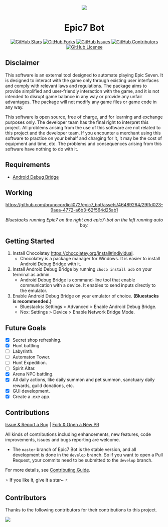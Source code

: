 <div align="center">
<p align="center">
<img src="https://github.com/brunocordioli072/epic7_bot/assets/46489264/7733c50a-51ec-4b08-b31c-4ad97e3cca66">
</p>

<h1 align="center">
Epic7 Bot
</h1>

[![GitHub Stars](https://img.shields.io/github/stars/brunocordioli072/epic7_bot?style=flat-square)](https://github.com/brunocordioli072/epic7_bot/stargazers)
[![GitHub Forks](https://img.shields.io/github/forks/brunocordioli072/epic7_bot?style=flat-square)](https://github.com/brunocordioli072/epic7_bot/network)
[![GitHub Issues](https://img.shields.io/github/issues/brunocordioli072/epic7_bot?style=flat-square)](https://github.com/brunocordioli072/epic7_bot/issues)
[![GitHub Contributors](https://img.shields.io/github/contributors/brunocordioli072/epic7_bot?style=flat-square)](https://github.com/brunocordioli072/epic7_bot/graphs/contributors)
[![GitHub License](https://img.shields.io/github/license/brunocordioli072/epic7_bot?style=flat-square)](https://github.com/brunocordioli072/epic7_bot/blob/main/LICENSE)
</div>

## Disclaimer

This software is an external tool designed to automate playing Epic Seven. It is designed to interact with the game only through existing user interfaces and comply with relevant laws and regulations. The package aims to provide simplified and user-friendly interaction with the game, and it is not intended to disrupt game balance in any way or provide any unfair advantages. The package will not modify any game files or game code in any way.

This software is open source, free of charge, and for learning and exchange purposes only. The developer team has the final right to interpret this project. All problems arising from the use of this software are not related to this project and the developer team. If you encounter a merchant using this software to practice on your behalf and charging for it, it may be the cost of equipment and time, etc. The problems and consequences arising from this software have nothing to do with it.

## Requirements
- [Android Debug Bridge](https://community.chocolatey.org/packages/adb)

## Working
<div align="center">
    
https://github.com/brunocordioli072/epic7_bot/assets/46489264/29ffd023-9aea-4772-a6b3-62f564d25ab1

*Bluestacks running Epic7 on the right and epic7-bot on the left running auto buy.*

</div>

## Getting Started

1. Install Chocolatey https://chocolatey.org/install#individual.
    - Chocolatey is a package manager for Windows. It is easier to install Android Debug Bridge with it.
2. Install Android Debug Bridge by running  `choco install adb` on your terminal as admin.
    - Android Debug Bridge is command-line tool that enable communication with a device. It enables to send inputs directly to the emulator.
3. Enable Android Debug Bridge on your emulator of choice. **(Bluestacks is recommended.)**
    - Bluestacks: Settings > Advanced > Enable Android Debug Bridge.
    - Nox: Settings > Device > Enable Network Bridge Mode.

## Future Goals

- [x] Secret shop refreshing.
- [x] Hunt battling.
- [ ] Labyrinth.
- [ ] Automaton Tower.
- [ ] Hunt Expedition.
- [ ] Spirit Altar.
- [x] Arena NPC battling.
- [x] All daily actions, like daily summon and pet summon, sanctuary daily rewards, guild donations, etc.
- [x] GUI development.
- [x] Create a .exe app.

## Contributions

[Issue & Report a Bug](https://github.com/brunocordioli072/epic7_bot/issues/new/choose) | [Fork & Open a New PR](https://github.com/brunocordioli072/epic7_bot/compare)

All kinds of contributions including enhancements, new features, code improvements, issues and bugs reporting are welcome.

- The `master` branch of Epic7 Bot is the stable version, and all development is done in the `develop` branch. So if you want to open a Pull Request, your commits need to be submitted to the `develop` branch.

For more details, see [Contributing Guide](CONTRIBUTING.md).

⭐ If you like it, give it a star~ ⭐


## Contributors

Thanks to the following contributors for their contributions to this project.

<a href="https://github.com/brunocordioli072/epic7_bot/graphs/contributors">

  <img src="https://contrib.rocks/image?repo=brunocordioli072/epic7_bot" />

</a>
